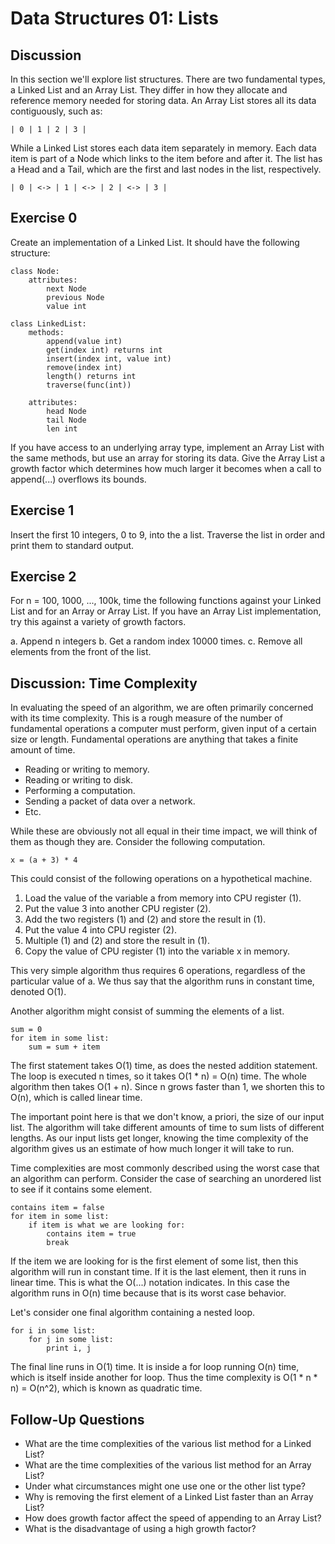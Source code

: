 Data Structures 01: Lists
=========================

Discussion
----------
In this section we'll explore list structures. There are two fundamental
types, a Linked List and an Array List. They differ in how they allocate and
reference memory needed for storing data. An Array List stores all its data
contiguously, such as:

	| 0 | 1 | 2 | 3 |

While a Linked List stores each data item separately in memory. Each data
item is part of a Node which links to the item before and after it. The
list has a Head and a Tail, which are the first and last nodes in the list,
respectively.

	| 0 | <-> | 1 | <-> | 2 | <-> | 3 |


Exercise 0
----------
Create an implementation of a Linked List. It should have the following 
structure:

	class Node:
		attributes:
			next Node
			previous Node
			value int

	class LinkedList:
		methods:
			append(value int)
			get(index int) returns int
			insert(index int, value int)
			remove(index int)
			length() returns int
			traverse(func(int))
		
		attributes:
			head Node
			tail Node
			len int

If you have access to an underlying array type, implement an Array List with
the same methods, but use an array for storing its data. Give the Array List
a growth factor which determines how much larger it becomes when a call to 
append(...) overflows its bounds.


Exercise 1
----------
Insert the first 10 integers, 0 to 9, into the a list. Traverse the list in
order and print them to standard output.


Exercise 2
----------
For n = 100, 1000, ..., 100k, time the following functions against your Linked
List and for an Array or Array List. If you have an Array List implementation,
try this against a variety of growth factors.

a. Append n integers
b. Get a random index 10000 times.
c. Remove all elements from the front of the list.


Discussion: Time Complexity
---------------------------
In evaluating the speed of an algorithm, we are often primarily concerned with
its time complexity. This is a rough measure of the number of fundamental
operations a computer must perform, given input of a certain size or length.
Fundamental operations are anything that takes a finite amount of time.

- Reading or writing to memory.
- Reading or writing to disk.
- Performing a computation.
- Sending a packet of data over a network.
- Etc.

While these are obviously not all equal in their time impact, we will think of
them as though they are. Consider the following computation.

	x = (a + 3) * 4

This could consist of the following operations on a hypothetical machine.

1. Load the value of the variable a from memory into CPU register (1).
1. Put the value 3 into another CPU register (2).
1. Add the two registers (1) and (2) and store the result in (1).
1. Put the value 4 into CPU register (2).
1. Multiple (1) and (2) and store the result in (1).
1. Copy the value of CPU register (1) into the variable x in memory.

This very simple algorithm thus requires 6 operations, regardless of the
particular value of a. We thus say that the algorithm runs in constant time,
denoted O(1).

Another algorithm might consist of summing the elements of a list.

	sum = 0
	for item in some list:
		sum = sum + item

The first statement takes O(1) time, as does the nested addition statement.
The loop is executed n times, so it takes O(1 * n) = O(n) time. The whole
algorithm then takes O(1 + n). Since n grows faster than 1, we shorten this
to O(n), which is called linear time.

The important point here is that we don't know, a priori, the size of our
input list. The algorithm will take different amounts of time to sum lists
of different lengths. As our input lists get longer, knowing the time 
complexity of the algorithm gives us an estimate of how much longer it will
take to run.

Time complexities are most commonly described using the worst case that an 
algorithm can perform. Consider the case of searching an unordered list to see
if it contains some element.

	contains item = false
	for item in some list:
		if item is what we are looking for:
			contains item = true
			break

If the item we are looking for is the first element of some list, then this
algorithm will run in constant time. If it is the last element, then it runs 
in linear time. This is what the O(...) notation indicates. In this case the
algorithm runs in O(n) time because that is its worst case behavior.

Let's consider one final algorithm containing a nested loop.

	for i in some list:
		for j in some list:
			print i, j

The final line runs in O(1) time. It is inside a for loop running O(n) time,
which is itself inside another for loop. Thus the time complexity is 
O(1 * n * n) = O(n^2), which is known as quadratic time.


Follow-Up Questions
-------------------
- What are the time complexities of the various list method for a Linked List?
- What are the time complexities of the various list method for an Array List?
- Under what circumstances might one use one or the other list type?
- Why is removing the first element of a Linked List faster than an Array List?
- How does growth factor affect the speed of appending to an Array List?
- What is the disadvantage of using a high growth factor?
